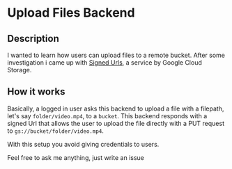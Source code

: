 # Upload Files Backend

## Description

I wanted to learn how users can upload files to a remote bucket. After some investigation i came up with [Signed Urls](https://cloud.google.com/storage/docs/access-control/signed-urls), a service by Google Cloud Storage.

## How it works

Basically, a logged in user asks this backend to upload a file with a filepath, let's say `folder/video.mp4`, to a `bucket`. This backend responds with a signed Url that allows the user to upload the file directly with a PUT request to `gs://bucket/folder/video.mp4`.

With this setup you avoid giving credentials to users. 

Feel free to ask me anything, just write an issue
